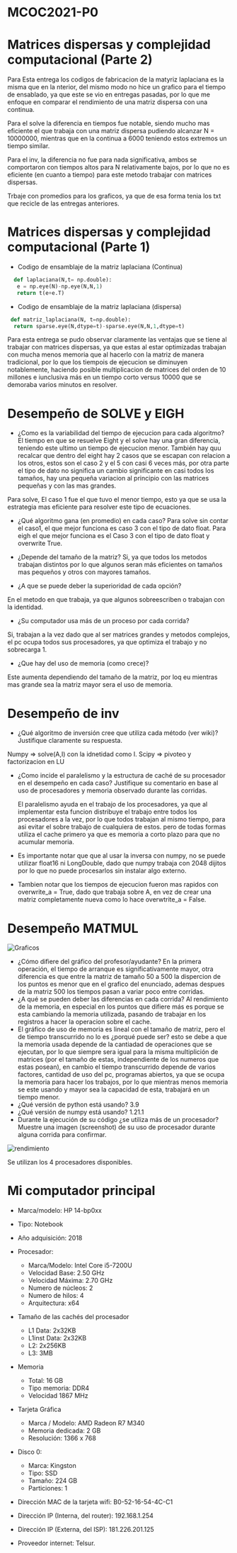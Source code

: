# MCOC2021-P0

# Matrices dispersas y complejidad computacional (Parte 2)

  Para Esta entrega los codigos de fabricacion de la matyriz laplaciana es la misma que en la nterior, del mismo modo no hice un grafico para el tiempo de ensablado, ya que este se vio en entregas pasadas, por lo que me enfoque en comparar el rendimiento de una matriz dispersa con una continua. 
  
  Para el solve la diferencia en tiempos fue notable, siendo mucho mas eficiente el que trabaja con una matriz dispersa pudiendo alcanzar N = 10000000, mientras que en la continua a 6000 teniendo estos extremos un tiempo similar.

  Para el inv, la diferencia no fue para nada significativa, ambos se comportaron con tiempos altos para N relativamente bajos, por lo que no es eficiente (en cuanto a tiempo) para este metodo trabajar con matrices dispersas.
  
  Trbaje con promedios para los graficos, ya que de esa forma tenia los txt que recicle de las entregas anteriores.

# Matrices dispersas y complejidad computacional (Parte 1)

* Codigo de ensamblaje de la matriz laplaciana (Continua)

```python
  def laplaciana(N,t= np.double):
   e = np.eye(N)-np.eye(N,N,1)
   return t(e+e.T)
```
* Codigo de ensamblaje de la matriz laplaciana (dispersa)

```python
 def matriz_laplaciana(N, t=np.double):
  return sparse.eye(N,dtype=t)-sparse.eye(N,N,1,dtype=t)
```

Para esta entrega se pudo observar claramente las ventajas que se tiene al trabajar con matrices dispersas, ya que estas al estar optimizadas trabajan con mucha menos memoria que al hacerlo con la matriz de manera tradicional, por lo que los tiempois de ejecucion se diminuyen notablemente, haciendo posible multiplicacion de matrices del orden de 10 millones e iunclusiva más en un tiempo corto versus 10000 que se demoraba varios minutos en resolver.


# Desempeño de SOLVE y EIGH

* ¿Como es la variabilidad del tiempo de ejecucion para cada algoritmo?
 El tiempo en que se resuelve Eight y el solve hay una gran diferencia, teniendo este ultimo un tiempo de ejecucion menor. 
 También hay quu recalcar que dentro del eight hay 2 casos que se escapan con relacion a los otros, estos son el caso 2 y el 5 con casi 6 veces más, por otra parte el tipo de dato no significa un cambio significante en casi todos los tamaños, hay una pequeña variacion al principio con las matrices pequeñas y con las mas grandes.
 
 Para solve, El caso 1 fue el que tuvo el menor tiempo, esto ya que se usa la estrategia mas eficiente para resolver este tipo de ecuaciones.
 
* ¿Qué algoritmo gana (en promedio) en cada caso?
 Para solve sin contar el caso1, el que mejor funciona es caso 3 con el tipo de dato float.
 Para eigh el que mejor funciona es el Caso 3 con el tipo de dato float y overwrite True.

* ¿Depende del tamaño de la matriz?
 Si, ya que todos los metodos trabajan distintos por lo que algunos seran más eficientes on tamaños mas pequeños y otros con mayores tamaños.
 
* ¿A que se puede deber la superioridad de cada opción?

 En el metodo en que trabaja, ya que algunos sobreescriben o trabajan con la identidad.

* ¿Su computador usa más de un proceso por cada corrida?

 Si, trabajan a la vez dado que al ser matrices grandes y metodos complejos, el pc ocupa todos sus procesadores, ya que optimiza el trabajo y no sobrecarga 1.  

* ¿Que hay del uso de memoria (como crece)?

Este aumenta dependiendo del tamaño de la matriz, por loq eu mientras mas grande sea la matriz mayor sera el uso de memoria.

# Desempeño de inv

* ¿Qué algoritmo de inversión cree que utiliza cada método (ver wiki)? Justifique claramente su respuesta. 

Numpy => solve(A,I) con la idnetidad como I.
Scipy => pivoteo y factorizacion en LU

* ¿Como incide el paralelismo y la estructura de caché de su procesador en el desempeño en cada caso? Justifique su comentario en base al uso de procesadores y memoria observado durante las corridas. 
 
   El paralelismo ayuda en el trabajo de los procesadores, ya que al implementar esta funcion distribuye el trabajo entre todos los procesadores a la vez, por lo que todos trabajan al mismo tiempo, para asi evitar el sobre trabajo de cualquiera de estos. pero de todas formas utiliza el cache primero ya que es memoria a corto plazo para que no acumular memoria.
   
* Es importante notar que que al usar la inversa con numpy, no se puede utilizar float16 ni LongDouble, dado que numpy trabaja con 2048 dijitos por lo que no puede procesarlos sin instalar algo externo.

* Tambien notar que los tiempos de ejecucion fueron mas rapidos con overwrite_a = True, dado que trabaja sobre A, en vez de crear una matriz completamente nueva como lo hace overwtrite_a = False.



# Desempeño MATMUL

![Graficos](https://user-images.githubusercontent.com/62270417/128526810-e252aaa7-3dab-4414-8a6b-9f5e272022f3.png)

* ¿Cómo difiere del gráfico del profesor/ayudante?
  En la primera operación, el tiempo de arranque es significativamente mayor, otra diferencia es que entre la matriz de tamaño 50 a 500 la dispercion de los puntos es menor que en el grafico del enunciado, ademas despues de la matriz 500 los tiempos pasan a variar poco entre corridas.
* ¿A qué se pueden deber las diferencias en cada corrida?
 Al rendimiento de la memoria, en especial en los puntos que difiere más es porque se esta cambiando la memoria utilizada, pasando de trabajar en los registros a hacer la operacion sobre el cache.
* El gráfico de uso de memoria es lineal con el tamaño de matriz, pero el de tiempo transcurrido no lo es ¿porqué puede ser?
 esto se debe a que la memoria usada depende de la cantiadad de operaciones que se ejecutan, por lo que siempre sera igual para la misma multiplición de matrices (por el tamaño de estas, independiente de los numeros que estas posean), en cambio el tiempo transcurrido depende de varios factores, cantidad de uso del pc, programas abiertos, ya que se ocupa la memoria para hacer los trabajos, por lo que mientras menos memoria se este usando y mayor sea la capacidad de esta, trabajará en un tiempo menor.
* ¿Qué versión de python está usando?
 3.9
* ¿Qué versión de numpy está usando?
 1.21.1
* Durante la ejecución de su código ¿se utiliza más de un procesador? Muestre una imagen (screenshot) de su uso de procesador durante alguna corrida para confirmar. 

![rendimiento](https://user-images.githubusercontent.com/62270417/128532198-ae66b7e1-9a90-44cd-84a6-66894e12ba1f.PNG)

  Se utilizan los 4 procesadores disponibles.

# Mi computador principal

* Marca/modelo: HP 14-bp0xx
* Tipo: Notebook
* Año adquisición: 2018
* Procesador:
  * Marca/Modelo: Intel Core i5-7200U
  * Velocidad Base: 2.50 GHz
  * Velocidad Máxima: 2.70 GHz
  * Numero de núcleos: 2 
  * Numero de hilos: 4
  * Arquitectura: x64
  
* Tamaño de las cachés del procesador
  * L1 Data: 2x32KB
  * L1inst Data: 2x32KB
  * L2: 2x256KB
  * L3: 3MB
  
* Memoria 
  * Total: 16 GB
  * Tipo memoria: DDR4
  * Velocidad 1867 MHz
  
* Tarjeta Gráfica
  * Marca / Modelo: AMD Radeon R7 M340
  * Memoria dedicada: 2 GB
  * Resolución: 1366 x 768

  
* Disco 0: 
  * Marca: Kingston
  * Tipo: SSD
  * Tamaño: 224 GB
  * Particiones: 1

  
* Dirección MAC de la tarjeta wifi: B0-52-16-54-4C-C1
* Dirección IP (Interna, del router): 192.168.1.254
* Dirección IP (Externa, del ISP): 181.226.201.125
* Proveedor internet: Telsur.




